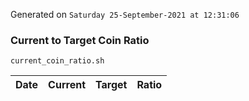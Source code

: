 Generated on `Saturday 25-September-2021 at 12:31:06`

### Current to Target Coin Ratio
`current_coin_ratio.sh`

Date|Current|Target|Ratio
---|---|---|---
